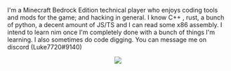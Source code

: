 I'm a Minecraft Bedrock Edition technical player who enjoys coding tools and mods for the game; and hacking in general. I know C++ , rust, a bunch of python, a decent amount of JS/TS and I can read some x86 assembly. I intend to learn nim once I'm completely done with a bunch of things I'm learning.  I also sometimes do code digging. You can message me on discord (Luke7720#9140)

<p align="center">
  <img src="https://github-readme-stats.vercel.app/api/top-langs/?username=0x4c37373230&show_icons=true&count_private=true&theme=monokai&langs_count=6&layout=compact" />
</p>
